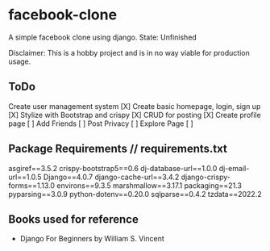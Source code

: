 # facebook-clone

A simple facebook clone using django.
State: Unfinished

Disclaimer: This is a hobby project and is in no way viable for production usage.

## ToDo

Create user management system [X]
Create basic homepage, login, sign up [X]
Stylize with Bootstrap and crispy [X]
CRUD for posting [X]
Create profile page [ ]
Add Friends [ ]
Post Privacy [ ]
Explore Page [ ]

## Package Requirements // requirements.txt

asgiref==3.5.2
crispy-bootstrap5==0.6
dj-database-url==1.0.0
dj-email-url==1.0.5
Django==4.0.7
django-cache-url==3.4.2
django-crispy-forms==1.13.0
environs==9.3.5
marshmallow==3.17.1
packaging==21.3
pyparsing==3.0.9
python-dotenv==0.20.0
sqlparse==0.4.2
tzdata==2022.2

## Books used for reference

- Django For Beginners by William S. Vincent
